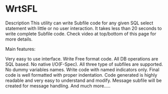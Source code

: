 # WrtSFL

Description
This utility can write Subfile code for any given SQL select statement with little or no user interaction. 
It takes less than 20 seconds to write complete Subfile code. Check video at top/bottom of this page for more details.

Main features:

Very easy to use interface.
Write Free format code.
All DB operations are SQL based. No native I/O(F-Spec).
All three type of subfiles are supported.
No dummy variables names.
Write  code with named indicators only.
Final code is well formatted with proper indentation.
Code generated is highly readable and very easy to understand and modify.
Message subfile will be created for message handling.
And much more…..
